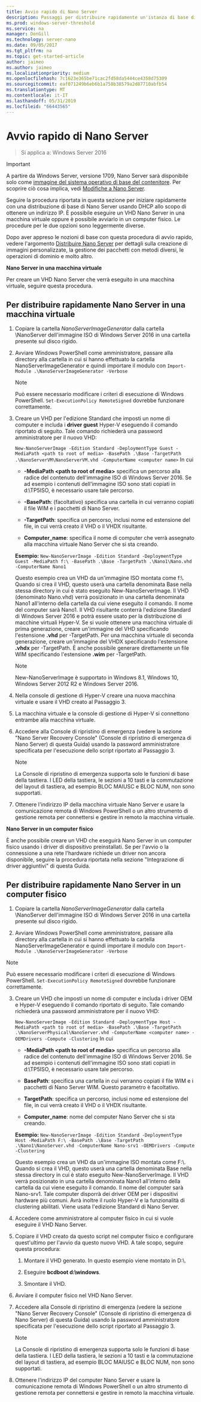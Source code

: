 ```yaml
---
title: Avvio rapido di Nano Server
description: Passaggi per distribuire rapidamente un'istanza di base di Nano Server in macchine virtuali o fisiche
ms.prod: windows-server-threshold
ms.service: na
manager: DonGill
ms.technology: server-nano
ms.date: 09/05/2017
ms.tgt_pltfrm: na
ms.topic: get-started-article
author: jaimeo
ms.author: jaimeo
ms.localizationpriority: medium
ms.openlocfilehash: 7c1623e365be71cac2fd58da5444ce4358d75309
ms.sourcegitcommit: eaf071249b6eb6b1a758b38579a2d87710abfb54
ms.translationtype: MT
ms.contentlocale: it-IT
ms.lasthandoff: 05/31/2019
ms.locfileid: "66443565"
---
```

# <a name="nano-server-quick-start"></a>Avvio rapido di Nano Server

>Si applica a: Windows Server 2016

> [!IMPORTANT]
> A partire da Windows Server, versione 1709, Nano Server sarà disponibile solo come [immagine del sistema operativo di base del contenitore](/virtualization/windowscontainers/quick-start/using-insider-container-images#install-base-container-image). Per scoprire ciò cosa implica, vedi [Modifiche a Nano Server](nano-in-semi-annual-channel.md). 

Seguire la procedura riportata in questa sezione per iniziare rapidamente con una distribuzione di base di Nano Server usando DHCP allo scopo di ottenere un indirizzo IP. È possibile eseguire un VHD Nano Server in una macchina virtuale oppure è possibile avviarlo in un computer fisico. Le procedure per le due opzioni sono leggermente diverse.

Dopo aver appreso le nozioni di base con questa procedura di avvio rapido, vedere l'argomento [Distribuire Nano Server](Deploy-Nano-Server.md) per dettagli sulla creazione di immagini personalizzate, la gestione dei pacchetti con metodi diversi, le operazioni di dominio e molto altro.
  
**Nano Server in una macchina virtuale**  
  
Per creare un VHD Nano Server che verrà eseguito in una macchina virtuale, seguire questa procedura.  
  
## <a name="to-quickly-deploy-nano-server-in-a-virtual-machine"></a>Per distribuire rapidamente Nano Server in una macchina virtuale  
  
1. Copiare la cartella *NanoServerImageGenerator* dalla cartella \NanoServer dell'immagine ISO di Windows Server 2016 in una cartella presente sul disco rigido.  
  
2. Avviare Windows PowerShell come amministratore, passare alla directory alla cartella in cui si hanno effettuato la cartella NanoServerImageGenerator e quindi importare il modulo con `Import-Module .\NanoServerImageGenerator -Verbose`  
   >[!NOTE]  
   >Può essere necessario modificare i criteri di esecuzione di Windows PowerShell. `Set-ExecutionPolicy RemoteSigned` dovrebbe funzionare correttamente.  
  
3. Creare un VHD per l'edizione Standard che imposti un nome di computer e includa i **driver guest** Hyper-V eseguendo il comando riportato di seguito. Tale comando richiederà una password amministratore per il nuovo VHD:  
  
   `New-NanoServerImage -Edition Standard -DeploymentType Guest -MediaPath <path to root of media> -BasePath .\Base -TargetPath .\NanoServerVM\NanoServerVM.vhd -ComputerName <computer name>` In cui  
  
   -   **-MediaPath <path to root of media\>** specifica un percorso alla radice del contenuto dell'immagine ISO di Windows Server 2016. Se ad esempio i contenuti dell'immagine ISO sono stati copiati in d:\TP5ISO, è necessario usare tale percorso.  
  
   -   **-BasePath**: (facoltativo) specifica una cartella in cui verranno copiati il file WIM e i pacchetti di Nano Server.  
  
   -   **-TargetPath**: specifica un percorso, inclusi nome ed estensione del file, in cui verrà creato il VHD o il VHDX risultante.  
  
   -   **Computer_name**: specifica il nome di computer che verrà assegnato alla macchina virtuale Nano Server che si sta creando.  
  
   **Esempio:** `New-NanoServerImage -Edition Standard -DeploymentType Guest -MediaPath f:\ -BasePath .\Base -TargetPath .\Nano1\Nano.vhd -ComputerName Nano1`  
  
   Questo esempio crea un VHD da un'immagine ISO montata come f:\\. Quando si crea il VHD, questo userà una cartella denominata Base nella stessa directory in cui è stato eseguito New-NanoServerImage. Il VHD (denominato Nano.vhd) verrà posizionato in una cartella denominata Nano1 all'interno della cartella da cui viene eseguito il comando. Il nome del computer sarà Nano1. Il VHD risultante conterrà l'edizione Standard di Windows Server 2016 e potrà essere usato per la distribuzione di macchine virtuali Hyper-V. Se si vuole ottenere una macchina virtuale di prima generazione, creare un'immagine del VHD specificando l'estensione **.vhd** per -TargetPath. Per una macchina virtuale di seconda generazione, creare un'immagine del VHDX specificando l'estensione **.vhdx** per -TargetPath. È anche possibile generare direttamente un file WIM specificando l'estensione **.wim** per -TargetPath.  
  
   > [!NOTE]  
   > New-NanoServerImage è supportato in Windows 8.1, Windows 10, Windows Server 2012 R2 e Windows Server 2016.  
  
4. Nella console di gestione di Hyper-V creare una nuova macchina virtuale e usare il VHD creato al Passaggio 3.  
  
5. La macchina virtuale e la console di gestione di Hyper-V si connettono entrambe alla macchina virtuale.  
  
6. Accedere alla Console di ripristino di emergenza (vedere la sezione "Nano Server Recovery Console" (Console di ripristino di emergenza di Nano Server) di questa Guida) usando la password amministratore specificata per l'esecuzione dello script riportato al Passaggio 3.  
   > [!NOTE]  
   > La Console di ripristino di emergenza supporta solo le funzioni di base della tastiera. I LED della tastiera, le sezioni a 10 tasti e la commutazione del layout di tastiera, ad esempio BLOC MAIUSC e BLOC NUM, non sono supportati.
  
7. Ottenere l'indirizzo IP della macchina virtuale Nano Server e usare la comunicazione remota di Windows PowerShell o un altro strumento di gestione remota per connettersi e gestire in remoto la macchina virtuale.  
  
**Nano Server in un computer fisico**  
  
È anche possibile creare un VHD che eseguirà Nano Server in un computer fisico usando i driver di dispositivo preinstallati. Se per l'avvio o la connessione a una rete l'hardware richiede un driver non ancora disponibile, seguire la procedura riportata nella sezione "Integrazione di driver aggiuntivi" di questa Guida.  
  
## <a name="to-quickly-deploy-nano-server-on-a-physical-computer"></a>Per distribuire rapidamente Nano Server in un computer fisico  
  
1.  Copiare la cartella *NanoServerImageGenerator* dalla cartella \NanoServer dell'immagine ISO di Windows Server 2016 in una cartella presente sul disco rigido.  
  
2.  Avviare Windows PowerShell come amministratore, passare alla directory alla cartella in cui si hanno effettuato la cartella NanoServerImageGenerator e quindi importare il modulo con `Import-Module .\NanoServerImageGenerator -Verbose`  
  
>[!NOTE]  
>Può essere necessario modificare i criteri di esecuzione di Windows PowerShell. `Set-ExecutionPolicy RemoteSigned` dovrebbe funzionare correttamente.  
  
3. Creare un VHD che imposti un nome di computer e includa i driver OEM e Hyper-V eseguendo il comando riportato di seguito. Tale comando richiederà una password amministratore per il nuovo VHD:  
  
   `New-NanoServerImage -Edition Standard -DeploymentType Host -MediaPath <path to root of media> -BasePath .\Base -TargetPath .\NanoServerPhysical\NanoServer.vhd -ComputerName <computer name> -OEMDrivers -Compute -Clustering` In cui  
  
   -   **-MediaPath <path to root of media\>** specifica un percorso alla radice del contenuto dell'immagine ISO di Windows Server 2016. Se ad esempio i contenuti dell'immagine ISO sono stati copiati in d:\TP5ISO, è necessario usare tale percorso.  
  
   -   **BasePath**: specifica una cartella in cui verranno copiati il file WIM e i pacchetti di Nano Server WIM. Questo parametro è facoltativo.  
  
   -   **TargetPath**: specifica un percorso, inclusi nome ed estensione del file, in cui verrà creato il VHD o il VHDX risultante.  
  
   -   **Computer_name**: nome del computer Nano Server che si sta creando.  
  
   **Esempio:** `New-NanoServerImage -Edition Standard -DeploymentType Host -MediaPath F:\ -BasePath .\Base -TargetPath .\Nano1\NanoServer.vhd -ComputerName Nano-srv1 -OEMDrivers -Compute -Clustering`  
  
   Questo esempio crea un VHD da un'immagine ISO montata come F:\\. Quando si crea il VHD, questo userà una cartella denominata Base nella stessa directory in cui è stato eseguito New-NanoServerImage. Il VHD verrà posizionato in una cartella denominata Nano1 all'interno della cartella da cui viene eseguito il comando. Il nome del computer sarà Nano-srv1. Tale computer disporrà dei driver OEM per i dispositivi hardware più comuni. Avrà inoltre il ruolo Hyper-V e la funzionalità di clustering abilitati. Viene usata l'edizione Standard di Nano Server.  
  
4. Accedere come amministratore al computer fisico in cui si vuole eseguire il VHD Nano Server.  
  
5. Copiare il VHD creato da questo script nel computer fisico e configurare quest'ultimo per l'avvio da questo nuovo VHD. A tale scopo, seguire questa procedura:  
  
   1.  Montare il VHD generato. In questo esempio viene montato in D:\\.  
  
   2.  Eseguire **bcdboot d:\windows**.  
  
   3.  Smontare il VHD.  
  
6. Avviare il computer fisico nel VHD Nano Server.  
  
7. Accedere alla Console di ripristino di emergenza (vedere la sezione "Nano Server Recovery Console" (Console di ripristino di emergenza di Nano Server) di questa Guida) usando la password amministratore specificata per l'esecuzione dello script riportato al Passaggio 3.
   > [!NOTE]  
   > La Console di ripristino di emergenza supporta solo le funzioni di base della tastiera. I LED della tastiera, le sezioni a 10 tasti e la commutazione del layout di tastiera, ad esempio BLOC MAIUSC e BLOC NUM, non sono supportati. 
  
8. Ottenere l'indirizzo IP del computer Nano Server e usare la comunicazione remota di Windows PowerShell o un altro strumento di gestione remota per connettersi e gestire in remoto la macchina virtuale.  
